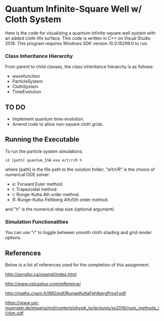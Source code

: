 # Quantum Infinite-Square Well w/ Cloth System

Here is the code for visualizing a quantum infinite-square well system with an added cloth-life surface. 
This code is written in C++ on Visual Studio 2019. 
This program requires Windows SDK version 10.0.16299.0 to run. 

### Class Inheritance Hierarchy

From parent to child classes, the class inheritance hierarchy is as follows:
* wavefunction
 * ParticleSystem
  * ClothSystem
   * TimeEvolution

## TO DO

* Implement quantum time-evolution. 
* Amend code to allow non-square cloth grids. 

## Running the Executable

To run the particle system simulations:
```
cd [path] quantum_ISW.exe e/t/r/R h
```

where [path] is the file path to the solution folder, "e/t/r/R" is the choice of numerical ODE solver:

* e: Forward Euler method.
* t: Trapezoidal method.
* r: Runge-Kutta 4th order method.
* R: Runge-Kutta-Felhberg 4th/5th order method.

and "h" is the numerical step size (optional argument).

### Simulation Functionalities

You can use "r" to toggle between smooth cloth shading and grid render options.

## References

Below is a list of references used for the completion of this assignment. 

http://songho.ca/opengl/index.html

http://www.cplusplus.com/reference/

http://maths.cnam.fr/IMG/pdf/RungeKuttaFehlbergProof.pdf

https://www.uni-muenster.de/imperia/md/content/physik_tp/lectures/ss2016/num_methods_ii/rkm.pdf




